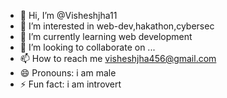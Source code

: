 - 👋 Hi, I’m @Visheshjha11
- 👀 I’m interested in  web-dev,hakathon,cybersec
- 🌱 I’m currently learning web development
- 💞️ I’m looking to collaborate on ...
- 📫 How to reach me visheshjha456@gmail.com
- 😄 Pronouns: i am male 
- ⚡ Fun fact: i am introvert

<!---
Visheshjha11/Visheshjha11 is a ✨ special ✨ repository because its `README.md` (this file) appears on your GitHub profile.
You can click the Preview link to take a look at your changes.
--->
